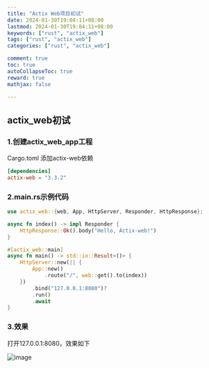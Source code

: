 ```yaml
---
title: "Actix Web项目初试"
date: 2024-01-30T19:04:11+08:00
lastmod: 2024-01-30T19:04:11+08:00
keywords: ["rust", "actix_web"]
tags: ["rust", "actix_web"]
categories: ["rust", "actix_web"]

comment: true
toc: true
autoCollapseToc: true
reward: true
mathjax: false

---
```


<!--more-->

## actix_web初试

### 1.创建actix_web_app工程

Cargo.toml 添加actix-web依赖
```toml
[dependencies]
actix-web = "3.3.2"

```

### 2.main.rs示例代码

```rust
use actix_web::{web, App, HttpServer, Responder, HttpResponse};

async fn index() -> impl Responder {
	HttpResponse::Ok().body("Hello, Actix-web!")
}

#[actix_web::main]
async fn main() -> std::io::Result<()> {
	HttpServer::new(|| {
		App::new()
			.route("/", web::get().to(index))
	})
		.bind("127.0.0.1:8080")?
		.run()
		.await
}

```

### 3.效果

打开127.0.0.1:8080，效果如下

![image](/images/post/actix-web项目初试/rust_web_app.png)
